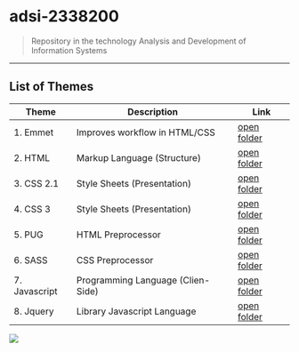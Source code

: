 # adsi-2338200
> Repository in the technology Analysis and Development of Information Systems
---
## List of Themes
| Theme | Description | Link
| --- | --- | --- |
| 1. Emmet       | Improves workflow in HTML/CSS      | [open folder](01-emmet/)      |
| 2. HTML        | Markup Language (Structure)        | [open folder](02-html/)       |
| 3. CSS 2.1     | Style Sheets (Presentation)        | [open folder](03-css/)        |
| 4. CSS 3       | Style Sheets (Presentation)        | [open folder](04-css3/)       |
| 5. PUG         | HTML Preprocessor                  | [open folder](05-pug/)        |
| 6. SASS        | CSS Preprocessor                   | [open folder](06-sass/)       |
| 7. Javascript  | Programming Language (Clien-Side)  | [open folder](07-javascript/) |
| 8. Jquery      | Library Javascript Language        | [open folder](08-Jquery/)     |

![](https://www.computerworld.es/archivos/201909/code.jpg)